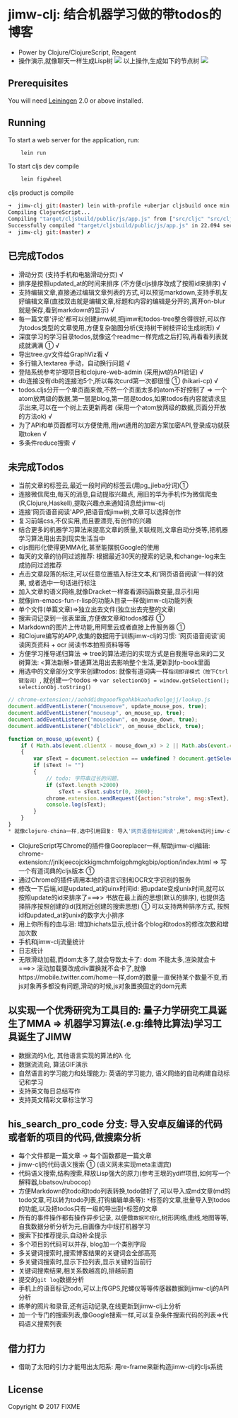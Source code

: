 # jimw-clj: 结合机器学习做的带todos的博客 
* Power by Clojure/ClojureScript, Reagent
* 操作演示,就像聊天一样生成Lisp树
![](./demo.gif)
以上操作,生成如下的节点树
![](./demo_res.png)

## Prerequisites

You will need [Leiningen][1] 2.0 or above installed.

[1]: https://github.com/technomancy/leiningen

## Running

To start a web server for the application, run:
```bash
    lein run
```
To start cljs dev compile
```bash
    lein figwheel
```
cljs product js compile
```bash
➜  jimw-clj git:(master) lein with-profile +uberjar cljsbuild once min
Compiling ClojureScript...
Compiling "target/cljsbuild/public/js/app.js" from ["src/cljc" "src/cljs" "env/prod/cljs"]...
Successfully compiled "target/cljsbuild/public/js/app.js" in 22.094 seconds.
➜  jimw-clj git:(master) ✗
``` 
## 已完成Todos
* 滑动分页 (支持手机和电脑滑动分页) √
* 排序是按照updated_at的时间来排序 (不方便cljs排序改成了按照id来排序) √
* 支持编辑文章,直接通过编辑文章列表的方式,可以预览markdown,支持手机友好编辑文章(直接双击就是编辑文章,标题和内容的编辑是分开的,离开on-blur就是保存,看到markdown的显示) √
* 每一篇文章'评论'都可以创建jimw树,把jimw和todos-tree整合得很好,可以作为todos类型的文章使用,方便复杂脑图分析(支持树干树枝评论生成树形) √
* 深度学习的学习目录todos,就像这个readme一样完成之后打钩,再看看列表就成就满满 ①  √
* 导出tree.gv文件给GraphViz看 √
* 多行输入textarea 手动，自动换行问题 √
* 登陆系统参考护理项目和clojure-web-admin (采用jwt的API验证) √
* db连接没有db的连接池5个,所以每次curd第一次都很慢 ①  (hikari-cp) √
* todos.cljs分开一个单页面来做,不然一个页面太多的atom不好控制了 => 一个atom放两级的数据,第一层是blog,第一层是todos,如果todos有内容就请求显示出来,可以在一个树上去更新两者 (采用一个atom放两级的数据,页面分开放的方法ok) √
* 为了API和单页面都可以方便使用,用jwt通用的加密方案加密API,登录成功就获取token √
* 多条件reduce搜索 √

## 未完成Todos
* 当前文章的标签云,最近一段时间的标签云(用pg_jieba分词)①
* 连接微信爬虫,每天的消息,自动提取兴趣点, 用旧的华为手机作为微信爬虫(R,Clojure,Haskell),提取兴趣点来通知消息给jimw-clj
* 连接'网页语音阅读'APP,把语音成jimw树,文章可以选择创作
* 复习前端css,不仅实用,而且要漂亮,有创作的兴趣
* 结合更多的机器学习算法来提高文章的质量,关联规则,文章自动分类等,把机器学习算法用出去到现实生活当中
* cljs图形化使得更MMA化,甚至能摆脱Google的使用
* 每天的文章的协同过滤推荐: 根据最近30天的搜索的记录,和change-log来生成协同过滤推荐
* 点击文章段落的标注,可以任意位置插入标注文本,和'网页语音阅读'一样的效果, 或者选中一句话进行标注
* 加入文章的语义网络,就像Dracket一样查看源码函数变量,显示引用
* 就像jim-emacs-fun-r-lisp的功能λ目录一样做jimw-clj功能列表
* 单个文件(单篇文章)=>独立出去文件(独立出去完整的文章)
* 搜索词记录到一张表里面,方便做文章和todos推荐 ①
* Markdown的图片上传功能,用阿里云或者直接上传服务器 ①
* 和Clojure编写的APP,收集的数据用于训练jimw-clj的习惯: '网页语音阅读'阅读网页资料 + ocr 阅读书本拍照资料等等
* 方便学习推导递归算法 => tree的算法递归的实现方式是自我推导出来的二叉树算法: <算法新解>普通算法用出去影响整个生活,更新到fp-book里面
* 用选中的文章部分文字来创建todos: 就像有道词典一样`指词即译模式（按下Ctrl键指词）`, 就创建一个todos => `var selectionObj = window.getSelection(); selectionObj.toString() `
```js
// chrome-extension://aohddidmgooofkgohkbkaohadkolgejj/lookup.js
document.addEventListener("mousemove", update_mouse_pos, true);
document.addEventListener("mouseup", on_mouse_up, true);
document.addEventListener("mousedown", on_mouse_down, true);
document.addEventListener("dblclick", on_mouse_dbclick, true);

function on_mouse_up(event) {
    if ( Math.abs(event.clientX - mouse_down_x) > 2 || Math.abs(event.clientY - mouse_down_y) > 2)
    {
        var sText = document.selection == undefined ? document.getSelection().toString():document.selection.createRange().text;
        if (sText != "")
        {
            // todo: 字符串过长的问题.
            if (sText.length >2000)
                sText = sText.substr(0, 2000);
            chrome.extension.sendRequest({action:"stroke", msg:sText}, onText);
            console.log(sText);
        }
    }
}
* 就像clojure-china一样,选中引用回复: 导入'网页语音标记阅读',用token访问jimw-clj的API,导入标记todos
```
* ClojureScript写Chrome的插件像Gooreplacer一样,帮助jimw-clj编辑: chrome-extension://jnlkjeecojckkigmchmfoigphmgkgbip/option/index.html => 写一个有道词典的cljs版本 ①
* 通过Chrome的插件调用本地的语言识别和OCR文字识别的服务
* 修改一下后端,id是updated_at的uinx时间id: 把update变成unix时间,就可以按照update的id来排序了===>> 书放在最上面的思想(默认的排序), 也提供选择排序按照创建的id(找附近创建的搜索思想) ① 可以支持两种排序方式, 按照id和updated_at的unix的数字大小排序
* 用上你所有的血与泪: 增加hichats显示,统计各个blog和todos的修改次数和增加次数
* 手机和jimw-clj流量统计
* 日志统计
* 无限滑动加载,而dom太多了,就会导致太卡了: dom 不能太多,渲染就会卡===>> 滚动加载要改成div置换就不会卡了,就像https://mobile.twitter.com/home一样,dom的数量一直保持某个数量不变,而js对象再多都没有问题,滑动的时候,js对象置换固定的dom元素

## 以实现一个优秀研究为工具目的: 量子力学研究工具诞生了MMA => 机器学习算法(.e.g:维特比算法)学习工具诞生了JIMW
* 数据流的λ化, 其他语言实现的算法的λ 化
* 数据流流向, 算法GIF演示
* 自然语言的学习能力和处理能力: 英语的学习能力, 语义网络的自动构建自动标记和学习
* 支持英文每日总结写作
* 支持英文精彩文章标注学习

## his_search_pro_code 分支: 导入安卓反编译的代码或者新的项目的代码,做搜索分析
* 每个文件都是一篇文章 -> 每个函数都是一篇文章
* jimw-clj的代码语义搜索 ①  (语义网未实现meta主谓宾) 
* 代码语义搜索,结构搜索,释放Lisp强大的原力(参考王垠的ydiff项目,如何写一个解释器,bbatsov/rubocop)
* 方便Markdown的todo和todo列表转换,todo做好了,可以导入成md文章(md的todo文章,可以转为todo列表,打钩编辑单条等): `*`标签的文章,批量导入到todos的功能,以及把todos只有一级的导出到`*`标签的文章
* 所有的事件操作都有操作异步记录, 以便做`数据可视化`,树形网络,曲线,地图等等, 自我数据分析分析为元,自画像为中线打机器学习
* 搜索下拉推荐提示,自动补全提示
* 多个项目的代码可以并存, blog加一个类别字段
* 多关键词搜索时,搜索博客结果的关键词会全部高亮
* 多关键词搜索时,显示下拉列表,显示关键的当前行
* 关键词搜索结果,相关系数越高的,排越前面
* 提交的`git log`数据分析
* 手机上的语音标记todo,可以上传GPS,陀螺仪等等传感器数据到jimw-clj的API分析
* 练拳的照片和录音,还有运动记录,在线更新到jimw-clj上分析
* 加一个专门的搜索列表,像Google搜索一样,可以复杂条件搜索代码的列表=>代码语义搜索列表

## 借力打力
* 借助了太阳的引力才能甩出太阳系: 用re-frame来新构造jimw-clj的cljs系统

## License

Copyright © 2017 FIXME
